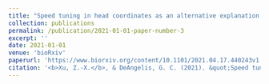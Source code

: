 ```yaml
---
title: "Speed tuning in head coordinates as an alternative explanation of depth selectivity from motion parallax in area MT."
collection: publications
permalink: /publication/2021-01-01-paper-number-3
excerpt: ''
date: 2021-01-01
venue: 'bioRxiv'
paperurl: 'https://www.biorxiv.org/content/10.1101/2021.04.17.440243v1.abstract'
citation: '<b>Xu, Z.-X.</b>, & DeAngelis, G. C. (2021). &quot;Speed tuning in head coordinates as an alternative explanation of depth selectivity from motion parallax in area MT.&quot; <i>bioRxiv</i>.'
---
```

